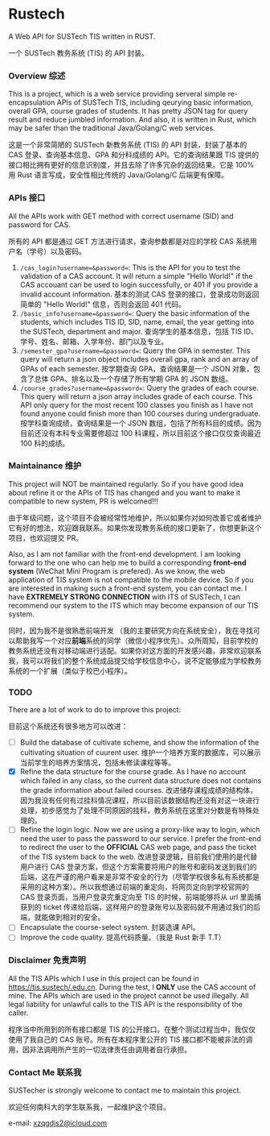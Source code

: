 # Rustech
A Web API for SUSTech TIS written in RUST.

一个 SUSTech 教务系统 (TIS) 的 API 封装。
### Overview 综述

This is a project, which is a web service providing serveral simple re-encapsulation APIs of SUSTech TIS, including qeurying basic information, overall GPA, course grades of students. It has pretty JSON tag for query result and reduce jumbled information. And also, it is written in Rust, which may be safer than the traditional Java/Golang/C web services.

这是一个非常简陋的 SUSTech 新教务系统 (TIS) 的 API 封装，封装了基本的 CAS 登录、查询基本信息、GPA 和分科成绩的 API。它的查询结果跟 TIS 提供的接口相比拥有更好的信息识别度，并且去除了许多冗杂的返回结果。它是 100% 用 Rust 语言写成，安全性相比传统的 Java/Golang/C 后端更有保障。

### APIs 接口
All the APIs work with GET method with correct username (SID) and password for CAS. 

所有的 API 都是通过 GET 方法进行请求，查询参数都是对应的学校 CAS 系统用户名（学号）以及密码。
1. `/cas_login?username=&password=`: This is the API for you to test the validation of a CAS account. It will return a simple "Hello World!" if the CAS accouant can be used to login successfully, or 401 if you provide a invalid account information. 基本的测试 CAS 登录的接口，登录成功则返回简单的 "Hello World!" 信息，否则会返回 401 代码。
2. `/basic_info?username=&password=`: Query the basic information of the students, which includes TIS ID, SID, name, email, the year getting into the SUSTech, department and major. 查询学生的基本信息，包括 TIS ID、学号、姓名、邮箱、入学年份、部门以及专业。
3. `/semester_gpa?username=&password=`: Query the GPA in semester. This query will return a json object includes overall gpa, rank and an array of GPAs of each semester. 按学期查询 GPA，查询结果是一个 JSON 对象，包含了总体 GPA、排名以及一个存储了所有学期 GPA 的 JSON 数组。
4. `/course_grades?username=&password=`: Query the grades of each course. This query will return a json array includes grade of each course. This API only query for the most recent 100 classes you finish as I have not found anyone could finish more than 100 courses during undergraduate. 按学科查询成绩，查询结果是一个 JSON 数组，包括了所有科目的成绩。因为目前还没有本科专业需要修超过 100 科课程，所以目前这个接口仅仅查询最近 100 科的成绩。

### Maintainance 维护
This project will NOT be maintained regularly. So if you have good idea about refine it or the APIs of TIS has changed and you want to make it compatible to new system, PR is welcomed!!!

由于年级问题，这个项目不会被经常性地维护，所以如果你对如何改善它或者维护它有好的想法，欢迎跟我联系。如果你发现教务系统的接口更新了，你想更新这个项目，也欢迎提交 PR。

Also, as I am not familiar with the front-end development. I am looking forward to the one who can help me to build a corresponding **front-end system** (WeChat Mini Program is prefered). As we know, the web application of TIS system is not compatible to the mobile device. So if you are interested in making such a front-end system, you can contact me. I have **EXTREMELY STRONG CONNECTION** with ITS of SUSTech, I can recommend our system to the ITS which may become expansion of our TIS system.

同时，因为我不是很熟悉前端开发 （我的主要研究方向在系统安全），我在寻找可以帮助我写一个对应**前端**系统的同学（微信小程序优先）。众所周知，目前学校的教务系统还没有对移动端进行适配。如果你对这方面的开发感兴趣，非常欢迎联系我，我可以将我们的整个系统成品提交给学校信息中心，说不定能够成为学校教务系统的一个扩展（类似于校巴小程序）。

### TODO
There are a lot of work to do to improve this project:

目前这个系统还有很多地方可以改进：

- [ ] Build the database of cultivate scheme, and show the information of the cultivating situation of cuurent user. 维护一个培养方案的数据库，可以展示当前学生的培养方案情况，包括未修读课程等等。
- [X] Refine the data structure for the course grade. As I have no account which failed in any class, so the current data structure does not contains the grade information about failed courses. 改进储存课程成绩的结构体，因为我没有任何有过挂科情况课程，所以目前该数据结构还没有对这一块进行处理，初步感觉为了处理不同原因的挂科，教务系统在这里对分数是有特殊处理的。
- [ ] Refine the login logic. Now we are using a proxy-like way to login, which need the user to pass the password to our service. I prefer the front-end to redirect the user to the **OFFICIAL** CAS web page, and pass the ticket of the TIS system back to the web. 改进登录逻辑，目前我们使用的是代替用户进行 CAS 登录方案，但这个方案需要将用户的账号和密码发送到我们的后端，这在严谨的用户看来是非常不安全的行为（尽管学校很多私有系统都是采用的这种方案）。所以我想通过前端的重定向，将网页定向到学校官网的 CAS 登录页面，当用户登录完重定向至 TIS 的时候，前端能够将从 url 里面捕获到的 ticket 传递给后端，这样用户的登录账号以及密码就不用通过我们的后端，就能做到相对的安全。
- [ ] Encapsulate the course-select system. 封装选课 API。
- [ ] Improve the code quality. 提高代码质量。（我是 Rust 新手 T.T）

### Disclaimer 免责声明
All the TIS APIs which I use in this project can be found in https://tis.sustech/.edu.cn. During the test, I **ONLY** use the CAS account of mine. The APIs which are used in the project cannot be used illegally. All legal liability for unlawful calls to the TIS API is the responsibility of the caller. 

程序当中所用到的所有接口都是 TIS 的公开接口。在整个测试过程当中，我仅仅使用了我自己的 CAS 账号。所有在本程序里公开的 TIS 接口都不能被非法的调用，因非法调用所产生的一切法律责任由调用者自行承担。

### Contact Me 联系我
SUSTecher is strongly welcome to contact me to maintain this project. 

欢迎任何南科大的学生联系我，一起维护这个项目。

e-mail: xzqgdjs2@icloud.com